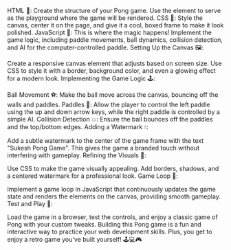 HTML 🧱: Create the structure of your Pong game. Use the <canvas> element to serve as the playground where the game will be rendered.
CSS 🎨: Style the  canvas, center it on the page, and give it a cool, boxed frame to make it look polished.
JavaScript 🧠: This is where the magic happens! Implement the game logic, including paddle movements, ball dynamics, collision detection, and AI for the computer-controlled paddle.
Setting Up the Canvas 🖼️:

Create a responsive canvas element that adjusts based on screen size.
Use CSS to style it with a border, background color, and even a glowing effect for a modern look.
Implementing the Game Logic 🕹️:

Ball Movement ⚽: Make the ball move across the canvas, bouncing off the walls and paddles.
Paddles 🏓: Allow the player to control the left paddle using the up and down arrow keys, while the right paddle is controlled by a simple AI.
Collision Detection 💥: Ensure the ball bounces off the paddles and the top/bottom edges.
Adding a Watermark 💧:

Add a subtle watermark to the center of the game frame with the text "Sukesh Pong Game". This gives the game a branded touch without interfering with gameplay.
Refining the Visuals 🎨:

Use CSS to make the game visually appealing. Add borders, shadows, and a centered watermark for a professional look.
Game Loop 🔄:

Implement a game loop in JavaScript that continuously updates the game state and renders the elements on the canvas, providing smooth gameplay.
Test and Play 🎉:

Load the  game in a browser, test the controls, and enjoy a classic game of Pong with your custom tweaks.
Building this Pong game is a fun and interactive way to practice your web development skills. Plus, you get to enjoy a retro game you've built yourself! 🕹️💻🎮






